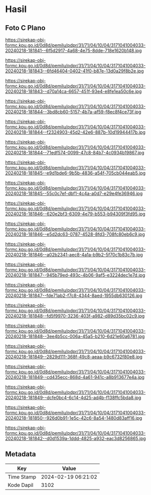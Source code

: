 # Hasil

## Foto C Plano

https://sirekap-obj-formc.kpu.go.id/0d8d/pemilu/pdpr/31/71/04/10/04/3171041004033-20240218-181841--6f5d2917-4a68-4e75-8dde-718e1620b148.jpg

https://sirekap-obj-formc.kpu.go.id/0d8d/pemilu/pdpr/31/71/04/10/04/3171041004033-20240218-181843--6fd46404-0402-41f0-b87e-13d0a29f8b2e.jpg

https://sirekap-obj-formc.kpu.go.id/0d8d/pemilu/pdpr/31/71/04/10/04/3171041004033-20240218-181843--d70a14ca-6657-451f-93e4-e8fe1ea50c6e.jpg

https://sirekap-obj-formc.kpu.go.id/0d8d/pemilu/pdpr/31/71/04/10/04/3171041004033-20240218-181844--3bd8cb60-5157-4b7a-af59-f8ec8f4ce73f.jpg

https://sirekap-obj-formc.kpu.go.id/0d8d/pemilu/pdpr/31/71/04/10/04/3171041004033-20240218-181844--f2324903-45d2-42e6-887b-10d19944417b.jpg

https://sirekap-obj-formc.kpu.go.id/0d8d/pemilu/pdpr/31/71/04/10/04/3171041004033-20240218-181844--71edf574-0099-47c8-84b7-4c0934b19867.jpg

https://sirekap-obj-formc.kpu.go.id/0d8d/pemilu/pdpr/31/71/04/10/04/3171041004033-20240218-181845--e9d1bde6-9b5b-4836-a54f-705cb044eab5.jpg

https://sirekap-obj-formc.kpu.go.id/0d8d/pemilu/pdpr/31/71/04/10/04/3171041004033-20240218-181845--55c0c7ef-dbf1-4c4a-a0d7-e29e4fe36946.jpg

https://sirekap-obj-formc.kpu.go.id/0d8d/pemilu/pdpr/31/71/04/10/04/3171041004033-20240218-181846--620e2bf3-6309-4e79-b553-b94309f3fd95.jpg

https://sirekap-obj-formc.kpu.go.id/0d8d/pemilu/pdpr/31/71/04/10/04/3171041004033-20240218-181846--e5d2dc63-0787-4528-8fd3-708fc80eb6c9.jpg

https://sirekap-obj-formc.kpu.go.id/0d8d/pemilu/pdpr/31/71/04/10/04/3171041004033-20240218-181846--a02b2341-aec8-4a1a-b9b2-5f70c1b83c7b.jpg

https://sirekap-obj-formc.kpu.go.id/0d8d/pemilu/pdpr/31/71/04/10/04/3171041004033-20240218-181847--945b79ed-493c-4b06-9af5-e3224dec1e7d.jpg

https://sirekap-obj-formc.kpu.go.id/0d8d/pemilu/pdpr/31/71/04/10/04/3171041004033-20240218-181847--fde71ab2-f7c8-4344-8aed-1955db630126.jpg

https://sirekap-obj-formc.kpu.go.id/0d8d/pemilu/pdpr/31/71/04/10/04/3171041004033-20240218-181848--fd5f9970-3236-403f-a982-d89d35bc02c9.jpg

https://sirekap-obj-formc.kpu.go.id/0d8d/pemilu/pdpr/31/71/04/10/04/3171041004033-20240218-181848--3ee4b5cc-006a-45a5-b210-6d21e60a6781.jpg

https://sirekap-obj-formc.kpu.go.id/0d8d/pemilu/pdpr/31/71/04/10/04/3171041004033-20240218-181849--2829d111-368f-49c8-aeaa-b9c6732f80e8.jpg

https://sirekap-obj-formc.kpu.go.id/0d8d/pemilu/pdpr/31/71/04/10/04/3171041004033-20240218-181849--cd435ecc-868d-4a61-941c-a8b913677e4a.jpg

https://sirekap-obj-formc.kpu.go.id/0d8d/pemilu/pdpr/31/71/04/10/04/3171041004033-20240218-181849--dcfe0bc4-6c14-4d25-ad4b-f138ffc5bda8.jpg

https://sirekap-obj-formc.kpu.go.id/0d8d/pemilu/pdpr/31/71/04/10/04/3171041004033-20240218-181850--926d0b91-1e5c-42c6-8a54-1480d83aff16.jpg

https://sirekap-obj-formc.kpu.go.id/0d8d/pemilu/pdpr/31/71/04/10/04/3171041004033-20240218-181842--d0d1539a-1ddd-4825-a932-eac3d8256865.jpg


## Metadata

| Key        | Value               |
| ---------- | ------------------- |
| Time Stamp | 2024-02-19 06:21:02 |
| Kode Dapil | 3102                |



